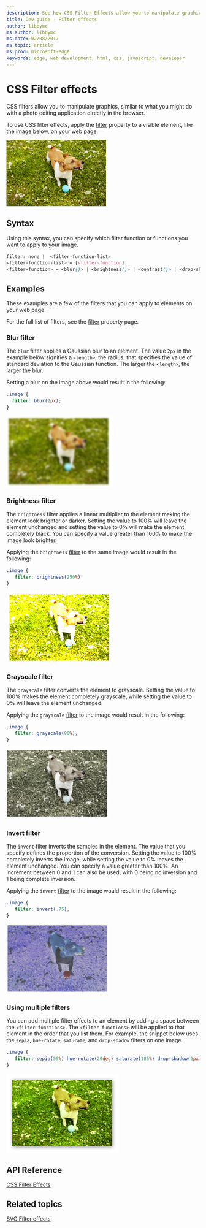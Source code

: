 ```yaml
---
description: See how CSS Filter Effects allow you to manipulate graphics directly in the browser with blur effects, brightness adjustements, and more.
title: Dev guide - Filter effects
author: libbymc
ms.author: libbymc
ms.date: 02/08/2017
ms.topic: article
ms.prod: microsoft-edge
keywords: edge, web development, html, css, javascript, developer
---
```


# CSS Filter effects

CSS filters allow you to manipulate graphics, similar to what you might do with a photo editing application directly in the browser.

To use CSS filter effects, apply the [filter](https://msdn.microsoft.com/library/Dn858632) property to a visible element, like the image below, on your web page.

![An image of dog with no filter](./../media/filter_effects.png)



## Syntax

Using this syntax, you can specify which filter function or functions you want to apply to your image.
```css
filter: none |  <filter-function-list> 
<filter-function-list> = [<filter-function]
<filter-function> = <blur()> | <brightness()> | <contrast()> | <drop-shadow()>| <grayscale()> | <hue-rotate()> | <invert()> | <opacity()> | <sepia()> | <saturate()>
```

## Examples
These examples are a few of the filters that you can apply to elements on your web page. 


For the full list of filters, see the [filter](https://msdn.microsoft.com/library/Dn858632) property page.


### Blur filter
The `blur` filter applies a Gaussian blur to an element. The value `2px` in the example below signifies a `<length>`, the radius, that specifies the value of standard deviation to the Gaussian function. The larger the `<length>`, the larger the blur.

Setting a blur on the image above would result in the following:

```css
.image {
  filter: blur(2px);
}
```

![An image of a dog with a blur filter](./../media/filter_effects_blur.png)

### Brightness filter
The `brightness` filter applies a linear multiplier to the element making the element look brighter or darker. Setting the value to 100% will leave the element unchanged and setting the value to 0% will make the element completely black. You can specify a value greater than 100% to make the image look brighter.

Applying the `brightness` [filter](https://msdn.microsoft.com/library/Dn858632) to the same image would result in the following:

```css
.image {
   filter: brightness(250%);
}
```

![An image of a dog with the brightness filter ](./../media/filter_effects_brightness.png)

### Grayscale filter
The `grayscale` filter converts the element to grayscale. Setting the value to 100% makes the element completely grayscale, while setting the value to 0% will leave the element unchanged.

Applying the `grayscale` [filter](https://msdn.microsoft.com/library/Dn858632) to the image would result in the following:

```css
.image {
   filter: grayscale(80%);
}
```

![An image of a dog with the grayscale filter](./../media/filter_effects_grayscale.png)

### Invert filter
The `invert` filter inverts the samples in the element. The value that you specify defines the proportion of the conversion. Setting the value to 100% completely inverts the image, while setting the value to 0% leaves the element unchanged. You can specify a value greater than 100%. An increment between 0 and 1 can also be used, with 0 being no inversion and 1 being complete inversion.

Applying the `invert` [filter](https://msdn.microsoft.com/library/Dn858632) to the image would result in the following:

```css
.image {
   filter: invert(.75);
}
```

![An image of a dog with the invert filter ](./../media/filter_effects_invert.png)

### Using multiple filters


You can add multiple filter effects to an element by adding a space between the `<filter-functions>`. The `<filter-functions>` will be applied to that element in the order that you list them. For example, the snippet below uses the `sepia`, `hue-rotate`, `saturate`, and `drop-shadow` filters on one image.

```css
.image {
   filter: sepia(55%) hue-rotate(20deg) saturate(185%) drop-shadow(2px 2px 5px gray);
}
```

![An image of a dog with mulitple filter effects](./../media/filter_effects_mulitple.png)

## API Reference


[CSS Filter Effects](https://msdn.microsoft.com/library/Dn858632)

## Related topics


[SVG Filter effects](./../graphics/SVG.md)
